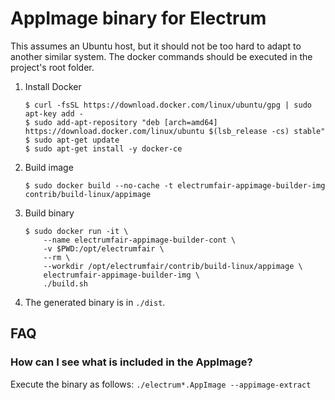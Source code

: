 AppImage binary for Electrum
============================

This assumes an Ubuntu host, but it should not be too hard to adapt to another
similar system. The docker commands should be executed in the project's root
folder.

1. Install Docker

    ```
    $ curl -fsSL https://download.docker.com/linux/ubuntu/gpg | sudo apt-key add -
    $ sudo add-apt-repository "deb [arch=amd64] https://download.docker.com/linux/ubuntu $(lsb_release -cs) stable"
    $ sudo apt-get update
    $ sudo apt-get install -y docker-ce
    ```

2. Build image

    ```
    $ sudo docker build --no-cache -t electrumfair-appimage-builder-img contrib/build-linux/appimage
    ```

3. Build binary

    ```
    $ sudo docker run -it \
        --name electrumfair-appimage-builder-cont \
        -v $PWD:/opt/electrumfair \
        --rm \
        --workdir /opt/electrumfair/contrib/build-linux/appimage \
        electrumfair-appimage-builder-img \
        ./build.sh
    ```

4. The generated binary is in `./dist`.


## FAQ

### How can I see what is included in the AppImage?
Execute the binary as follows: `./electrum*.AppImage --appimage-extract`

